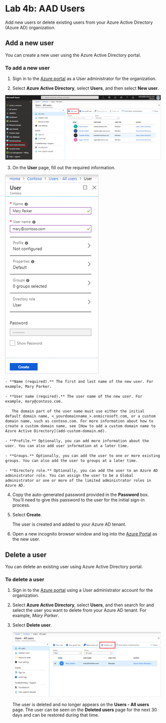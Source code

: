 # Lab 4b: AAD Users
Add new users or delete existing users from your Azure Active Directory (Azure AD) organization.

## Add a new user
You can create a new user using the Azure Active Directory portal.

### To add a new user
1. Sign in to the [Azure portal](https://portal.azure.com/) as a User administrator for the organization.

2. Select **Azure Active Directory**, select **Users**, and then select **New user**.

  ![](index/new-user-all-users-blade.png)

3. On the **User** page, fill out the required information.

![](index/new-user-user-blade.png)

	- **Name (required).** The first and last name of the new user. For example, Mary Parker.

	- **User name (required).** The user name of the new user. For example, mary@contoso.com.
    
       The domain part of the user name must use either the initial default domain name, <_yourdomainname_>.onmicrosoft.com, or a custom domain name, such as contoso.com. For more information about how to create a custom domain name, see [How to add a custom domain name to Azure Active Directory](add-custom-domain.md).

	- **Profile.** Optionally, you can add more information about the user. You can also add user information at a later time. 

	- **Groups.** Optionally, you can add the user to one or more existing groups. You can also add the user to groups at a later time. 
   
	- **Directory role.** Optionally, you can add the user to an Azure AD administrator role. You can assign the user to be a Global administrator or one or more of the limited administrator roles in Azure AD. 

4. Copy the auto-generated password provided in the **Password** box. You'll need to give this password to the user for the initial sign-in process.

5. Select **Create**.

    The user is created and added to your Azure AD tenant.

6. Open a new incognito browser window and log into the [Azure Portal](https://portal.azure.com) as the new user. 

## Delete a user
You can delete an existing user using Azure Active Directory portal.

### To delete a user
1. Sign in to the [Azure portal](https://portal.azure.com/) using a User administrator account for the organization.

2. Select **Azure Active Directory**, select **Users**, and then search for and select the user you want to delete from your Azure AD tenant. For example, _Mary Parker_.

3. Select **Delete user**.

    ![](index/delete-user-all-users-blade.png)

    The user is deleted and no longer appears on the **Users - All users** page. The user can be seen on the **Deleted users** page for the next 30 days and can be restored during that time. 
